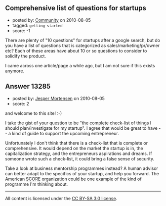 ## Comprehensive list of questions for startups

- posted by: [Community](https://stackexchange.com/users/-1/-1-community) on 2010-08-05
- tagged: `getting-started`
- score: -1

There are plenty of "10 questions" for startups after a google search, but do you have a list of questions that is categorized as sales/marketing/pr/owner etc? Each of these areas have about 10 or so questions to consider to solidify the product.

I came across one article/page a while ago, but I am not sure if this exists anymore.
 



## Answer 13285

- posted by: [Jesper Mortensen](https://stackexchange.com/users/-1/1261-jesper-mortensen) on 2010-08-05
- score: 2

<p>and welcome to this site! :-)</p>

<p>I take the gist of your question to be "the complete check-list of things I should plan/investigate for my startup". I agree that would be great to have -- a kind of guide to support the upcoming entrepreneur.</p>

<p>Unfortunately I don't think that there is a check-list that is complete or comprehensive. It would depend on the market the startup is in, the capitalization strategy, and the entrepreneurs aspirations and dreams. If someone wrote such a check-list, it could bring a false sense of security.</p>

<p>Take a look at business mentorship programmes instead? A human advisor can better adapt to the specifics of your startup, and help you forward. The American <a href="http://www.score.org/index.html" rel="nofollow">SCORE</a> organization could be one example of the kind of programme I'm thinking about.</p>




---

All content is licensed under the [CC BY-SA 3.0 license](https://creativecommons.org/licenses/by-sa/3.0/).
